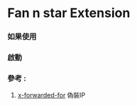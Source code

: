 # Fan n star Extension

### 如果使用

### 啟動


### 參考 : 
1. [x-forwarded-for](https://github.com/MisterPhilip/x-forwarded-for) 偽裝IP
